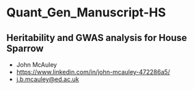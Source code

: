 # Quant_Gen_Manuscript-HS
## Heritability and GWAS analysis for House Sparrow
- John McAuley
- https://www.linkedin.com/in/john-mcauley-472286a5/
- j.b.mcauley@ed.ac.uk
